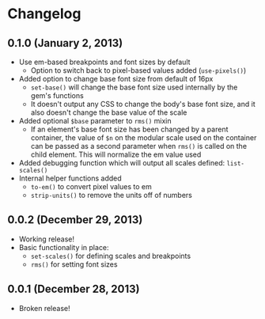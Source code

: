 # Changelog

## 0.1.0 (January 2, 2013)

- Use em-based breakpoints and font sizes by default
    - Option to switch back to pixel-based values added (`use-pixels()`)
- Added option to change base font size from default of 16px
    - `set-base()` will change the base font size used internally by the gem's functions
    -  It doesn't output any CSS to change the body's base font size, and it also doesn't change the base value of the scale
- Added optional `$base` parameter to `rms()` mixin
    - If an element's base font size has been changed by a parent container, the value of `$n` on the modular scale used on the container can be passed as a second parameter when `rms()` is called on the child element. This will normalize the em value used
- Added debugging function which will output all scales defined: `list-scales()`
- Internal helper functions added
    - `to-em()` to convert pixel values to em
    - `strip-units()` to remove the units off of numbers

## 0.0.2 (December 29, 2013)

- Working release!
- Basic functionality in place:
    - `set-scales()` for defining scales and breakpoints
    - `rms()` for setting font sizes

## 0.0.1 (December 28, 2013)

- Broken release!